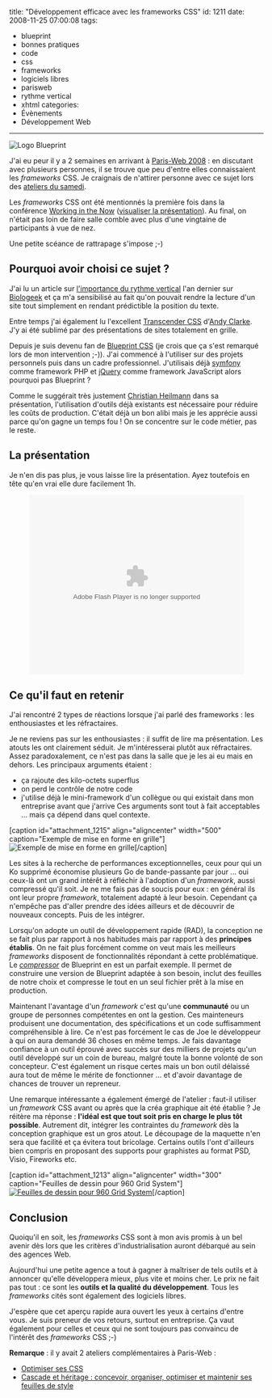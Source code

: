 title: "Développement efficace avec les frameworks CSS"
id: 1211
date: 2008-11-25 07:00:08
tags:
- blueprint
- bonnes pratiques
- code
- css
- frameworks
- logiciels libres
- parisweb
- rythme vertical
- xhtml
categories:
- Évènements
- Développement Web
---

![](https://oncletom.io/images/2008/11/blueprint-logo.png "Logo Blueprint")

J'ai eu peur il y a 2 semaines en arrivant à [Paris-Web 2008](https://oncletom.io/2008/11/20/paris-web-2008-webdesign-qualite-standards/) : en discutant avec plusieurs personnes, il se trouve que peu d'entre elles connaissaient les _frameworks_ CSS. Je craignais de n'attirer personne avec ce sujet lors des [ateliers du samedi](http://www.paris-web.fr/2008/-samedi-15-novembre-technique-).

Les _frameworks_ CSS ont été mentionnés la première fois dans la conférence [Working in the Now](http://www.wait-till-i.com/2008/10/31/working-in-the-now/) ([visualiser la présentation](http://www.slideshare.net/cheilmann/working-in-the-now-presentation "Visualiser la présentation Working in the Now de Christian Heilmann")). Au final, on n'était pas loin de faire salle comble avec plus d'une vingtaine de participants à vue de nez.

Une petite scéance de rattrapage s'impose ;-)

<!--more-->

## Pourquoi avoir choisi ce sujet ?

J'ai lu un article sur [l'importance du rythme vertical](http://www.biologeek.com/ergonomie,informatique/l-importance-du-rythme-vertical-en-design-css/) l'an dernier sur [Biologeek](http://www.biologeek.com) et ça m'a sensibilisé au fait qu'on pouvait rendre la lecture d'un site tout simplement en rendant prédictible la position du texte.

Entre temps j'ai également lu l'excellent [Transcender CSS](https://oncletom.io/2007/12/11/critique-transcender-css-sublimez-design-web/) d'[Andy Clarke](http://www.stuffandnonsense.co.uk). J'y ai été sublimé par des présentations de sites totalement en grille.

Depuis je suis devenu fan de [Blueprint CSS](http://www.blueprintcss.org/) (je crois que ça s'est remarqué lors de mon intervention ;-)). J'ai commencé à l'utiliser sur des projets personnels puis dans un cadre professionnel. J'utilisais déjà [symfony](http://www.symfony-project.org) comme framework PHP et [jQuery](http://jquery.com) comme framework JavaScript alors pourquoi pas Blueprint ?

Comme le suggérait très justement [Christian Heilmann](http://www.wait-till-i.com) dans sa présentation, l'utilisation d'outils déjà existants est nécessaire pour réduire les coûts de production. C'était déjà un bon alibi mais je les apprécie aussi parce qu'on gagne un temps fou ! On se concentre sur le code métier, pas le reste.

## La présentation

Je n'en dis pas plus, je vous laisse lire la présentation. Ayez toutefois en tête qu'en vrai elle dure facilement 1h.

<div style="text-align:center"><object classid="clsid:d27cdb6e-ae6d-11cf-96b8-444553540000" width="425" height="355" codebase="http://download.macromedia.com/pub/shockwave/cabs/flash/swflash.cab#version=6,0,40,0"><param name="allowFullScreen" value="true" /><param name="allowScriptAccess" value="always" /><param name="src" value="http://static.slideshare.net/swf/ssplayer2.swf?doc=pariswebdeveloppementefficaceframeworkscss-1226764594180788-9&amp;stripped_title=dveloppement-efficace-avec-les-frameworks-css-presentation" /><embed type="application/x-shockwave-flash" width="425" height="355" src="http://static.slideshare.net/swf/ssplayer2.swf?doc=pariswebdeveloppementefficaceframeworkscss-1226764594180788-9&amp;stripped_title=dveloppement-efficace-avec-les-frameworks-css-presentation" allowscriptaccess="always" allowfullscreen="true"></embed></object></div>

## Ce qu'il faut en retenir

J'ai rencontré 2 types de réactions lorsque j'ai parlé des frameworks : les enthousiastes et les réfractaires.

Je ne reviens pas sur les enthousiastes : il suffit de lire ma présentation. Les atouts les ont clairement séduit.
Je m'intéresserai plutôt aux réfractaires. Assez paradoxalement, ce n'est pas dans la salle que je les ai eu mais en dehors. Les principaux arguments étaient :

*   ça rajoute des kilo-octets superflus
*   on perd le contrôle de notre code
*   j'utilise déjà le mini-framework d'un collègue ou qui existait dans mon entreprise avant que j'arrive
Ces arguments sont tout à fait acceptables ... mais ça dépend dans quel contexte.

[caption id="attachment_1215" align="aligncenter" width="500" caption="Exemple de mise en forme en grille"]![Exemple de mise en forme en grille](https://oncletom.io/images/2008/11/blueprint-sample.png "Exemple de mise en forme en grille")[/caption]

Les sites à la recherche de performances exceptionnelles, ceux pour qui un Ko supprimé économise plusieurs Go de bande-passante par jour ... oui ceux-là ont un grand intérêt à réfléchir à l'adoption d'un _framework_, aussi compressé qu'il soit.
Je ne me fais pas de soucis pour eux : en général ils ont leur propre _framework_, totalement adapté à leur besoin. Cependant ça n'empêche pas d'aller prendre des idées ailleurs et de découvrir de nouveaux concepts. Puis de les intégrer.

Lorsqu'on adopte un outil de développement rapide (RAD), la conception ne se fait plus par rapport à nos habitudes mais par rapport à des **principes établis**. On ne fait plus forcément comme on veut mais les meilleurs _frameworks_ disposent de fonctionnalités répondant à cette problématique. Le [_compressor_](http://www.jdclayton.com/blueprints_compress_a_walkthrough.html) de Blueprint en est un parfait exemple.
Il permet de construire une version de Blueprint adaptée à son besoin, inclut des feuilles de notre choix et compresse le tout en un seul fichier prêt à la mise en production.

Maintenant l'avantage d'un _framework_ c'est qu'une **communauté** ou un groupe de personnes compétentes en ont la gestion. Ces mainteneurs produisent une documentation, des spécifications et un code suffisamment compréhensible à lire. Ce n'est pas forcément le cas de Joe le développeur à qui on aura demandé 36 choses en même temps.
Je fais davantage confiance à un outil éprouvé avec succès sur des milliers de projets qu'un outil développé sur un coin de bureau, malgré toute la bonne volonté de son concepteur.
C'est également un risque certes mais un bon outil délaissé aura tout de même le mérite de fonctionner ... et d'avoir davantage de chances de trouver un repreneur.

Une remarque intéressante a également émergé de l'atelier : faut-il utiliser un _framework_ CSS avant ou après que la créa graphique ait été établie ?
Je réitère ma réponse : **l'idéal est que tout soit pris en charge le plus tôt possible**. Autrement dit, intégrer les contraintes du _framework_ dès la conception graphique est un gros atout. Le découpage de la maquette n'en sera que facilité et ça évitera tout bricolage.
Certains outils l'ont d'ailleurs bien compris en proposant des supports pour graphistes au format PSD, Visio, Fireworks etc.

[caption id="attachment_1213" align="aligncenter" width="300" caption="Feuilles de dessin pour 960 Grid System"][![Feuilles de dessin pour 960 Grid System](https://oncletom.io/images/2008/11/960-sketch-sheets-300x232.png "Feuilles de dessin pour 960 Grid System")](https://oncletom.io/images/2008/11/960-sketch-sheets.png)[/caption]

## Conclusion

Quoiqu'il en soit, les _frameworks_ CSS sont à mon avis promis à un bel avenir dès lors que les critères d'industrialisation auront débarqué au sein des agences Web.

Aujourd'hui une petite agence a tout à gagner à maîtriser de tels outils et à annoncer qu'elle développera mieux, plus vite et moins cher. Le prix ne fait pas tout : ce sont les **outils et la qualité du développement**. Tous les _frameworks_ cités sont également des logiciels libres.

J'espère que cet aperçu rapide aura ouvert les yeux à certains d'entre vous. Je suis preneur de vos retours, surtout en entreprise. Ça vaut également pour celles et ceux qui ne sont toujours pas convaincu de l'intérêt des _frameworks_ CSS ;-)

**Remarque** : il y avait 2 ateliers complémentaires à Paris-Web :

*   [Optimiser ses CSS](http://css.mammouthland.net/parisweb/optimisation-css.php)
*   [Cascade et héritage : concevoir, organiser, optimiser et maintenir ses feuilles de style](http://romy.tetue.net/spip.php?article555)